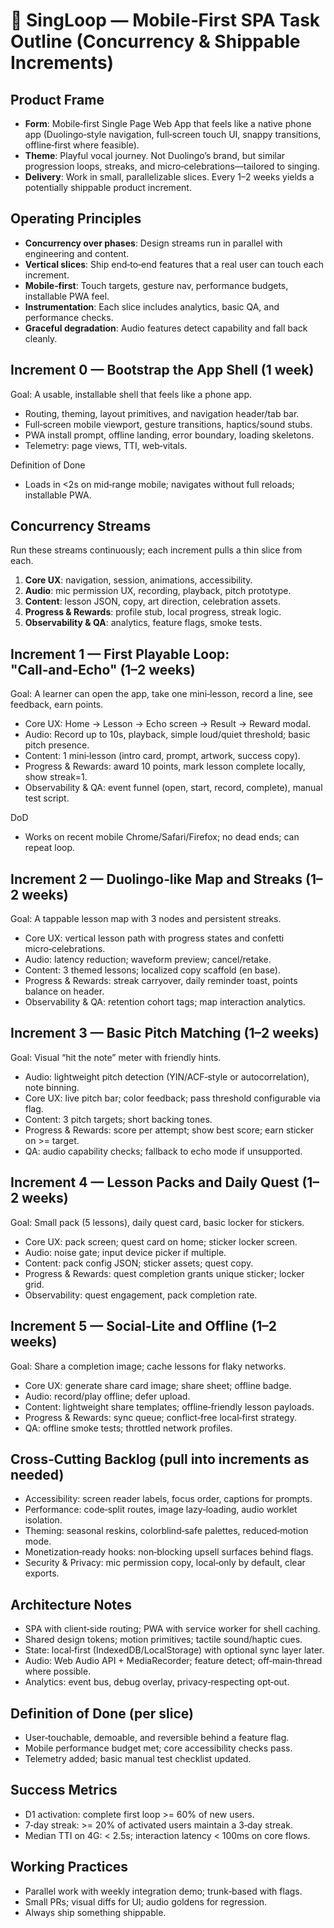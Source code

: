 # 🎵 SingLoop — Mobile‑First SPA Task Outline (Concurrency & Shippable Increments)

## Product Frame
- **Form**: Mobile‑first Single Page Web App that feels like a native phone app (Duolingo‑style navigation, full‑screen touch UI, snappy transitions, offline‑first where feasible).
- **Theme**: Playful vocal journey. Not Duolingo’s brand, but similar progression loops, streaks, and micro‑celebrations—tailored to singing.
- **Delivery**: Work in small, parallelizable slices. Every 1–2 weeks yields a potentially shippable product increment.

## Operating Principles
- **Concurrency over phases**: Design streams run in parallel with engineering and content.
- **Vertical slices**: Ship end‑to‑end features that a real user can touch each increment.
- **Mobile‑first**: Touch targets, gesture nav, performance budgets, installable PWA feel.
- **Instrumentation**: Each slice includes analytics, basic QA, and performance checks.
- **Graceful degradation**: Audio features detect capability and fall back cleanly.

## Increment 0 — Bootstrap the App Shell (1 week)
Goal: A usable, installable shell that feels like a phone app.
- Routing, theming, layout primitives, and navigation header/tab bar.
- Full‑screen mobile viewport, gesture transitions, haptics/sound stubs.
- PWA install prompt, offline landing, error boundary, loading skeletons.
- Telemetry: page views, TTI, web‑vitals.

Definition of Done
- Loads in <2s on mid‑range mobile; navigates without full reloads; installable PWA.

## Concurrency Streams
Run these streams continuously; each increment pulls a thin slice from each.
1) **Core UX**: navigation, session, animations, accessibility.
2) **Audio**: mic permission UX, recording, playback, pitch prototype.
3) **Content**: lesson JSON, copy, art direction, celebration assets.
4) **Progress & Rewards**: profile stub, local progress, streak logic.
5) **Observability & QA**: analytics, feature flags, smoke tests.

## Increment 1 — First Playable Loop: "Call‑and‑Echo" (1–2 weeks)
Goal: A learner can open the app, take one mini‑lesson, record a line, see feedback, earn points.
- Core UX: Home -> Lesson -> Echo screen -> Result -> Reward modal.
- Audio: Record up to 10s, playback, simple loud/quiet threshold; basic pitch presence.
- Content: 1 mini‑lesson (intro card, prompt, artwork, success copy).
- Progress & Rewards: award 10 points, mark lesson complete locally, show streak=1.
- Observability & QA: event funnel (open, start, record, complete), manual test script.

DoD
- Works on recent mobile Chrome/Safari/Firefox; no dead ends; can repeat loop.

## Increment 2 — Duolingo‑like Map and Streaks (1–2 weeks)
Goal: A tappable lesson map with 3 nodes and persistent streaks.
- Core UX: vertical lesson path with progress states and confetti micro‑celebrations.
- Audio: latency reduction; waveform preview; cancel/retake.
- Content: 3 themed lessons; localized copy scaffold (en base).
- Progress & Rewards: streak carryover, daily reminder toast, points balance on header.
- Observability & QA: retention cohort tags; map interaction analytics.

## Increment 3 — Basic Pitch Matching (1–2 weeks)
Goal: Visual “hit the note” meter with friendly hints.
- Audio: lightweight pitch detection (YIN/ACF‑style or autocorrelation), note binning.
- Core UX: live pitch bar; color feedback; pass threshold configurable via flag.
- Content: 3 pitch targets; short backing tones.
- Progress & Rewards: score per attempt; show best score; earn sticker on >= target.
- QA: audio capability checks; fallback to echo mode if unsupported.

## Increment 4 — Lesson Packs and Daily Quest (1–2 weeks)
Goal: Small pack (5 lessons), daily quest card, basic locker for stickers.
- Core UX: pack screen; quest card on home; sticker locker screen.
- Audio: noise gate; input device picker if multiple.
- Content: pack config JSON; sticker assets; quest copy.
- Progress & Rewards: quest completion grants unique sticker; locker grid.
- Observability: quest engagement, pack completion rate.

## Increment 5 — Social‑Lite and Offline (1–2 weeks)
Goal: Share a completion image; cache lessons for flaky networks.
- Core UX: generate share card image; share sheet; offline badge.
- Audio: record/play offline; defer upload.
- Content: lightweight share templates; offline‑friendly lesson payloads.
- Progress & Rewards: sync queue; conflict‑free local‑first strategy.
- QA: offline smoke tests; throttled network profiles.

## Cross‑Cutting Backlog (pull into increments as needed)
- Accessibility: screen reader labels, focus order, captions for prompts.
- Performance: code‑split routes, image lazy‑loading, audio worklet isolation.
- Theming: seasonal reskins, colorblind‑safe palettes, reduced‑motion mode.
- Monetization‑ready hooks: non‑blocking upsell surfaces behind flags.
- Security & Privacy: mic permission copy, local‑only by default, clear exports.

## Architecture Notes
- SPA with client‑side routing; PWA with service worker for shell caching.
- Shared design tokens; motion primitives; tactile sound/haptic cues.
- State: local‑first (IndexedDB/LocalStorage) with optional sync layer later.
- Audio: Web Audio API + MediaRecorder; feature detect; off‑main‑thread where possible.
- Analytics: event bus, debug overlay, privacy‑respecting opt‑out.

## Definition of Done (per slice)
- User‑touchable, demoable, and reversible behind a feature flag.
- Mobile performance budget met; core accessibility checks pass.
- Telemetry added; basic manual test checklist updated.

## Success Metrics
- D1 activation: complete first loop >= 60% of new users.
- 7‑day streak: >= 20% of activated users maintain a 3‑day streak.
- Median TTI on 4G: < 2.5s; interaction latency < 100ms on core flows.

## Working Practices
- Parallel work with weekly integration demo; trunk‑based with flags.
- Small PRs; visual diffs for UI; audio goldens for regression.
- Always ship something shippable.

